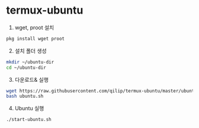 # termux-ubuntu

1. wget, proot 설치
```bash
pkg install wget proot
```

2. 설치 폴더 생성
```bash
mkdir ~/ubuntu-dir
cd ~/ubuntu-dir
```

3. 다운로드& 실행
```bash
wget https://raw.githubusercontent.com/qilip/termux-ubuntu/master/ubuntu.sh
bash ubuntu.sh
```

4. Ubuntu 실행
```bash
./start-ubuntu.sh
```
